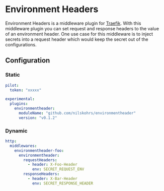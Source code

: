 # Environment Headers

Environment Headers is a middleware plugin for [Traefik](https://github.com/traefik/traefik). With this middleware plugin you can set request and response headers to the value of an environment header.
One use case for this middleware is to inject secrets into a request header which would keep the secret out of the configurations.

## Configuration

### Static

```yaml
pilot:
  token: "xxxxx"

experimental:
  plugins:
    environmentheader:
      moduleName: "github.com/nilskohrs/environmentheader"
      version: "v0.1.2"
```

### Dynamic

```yaml
http:
  middlewares:
    environmentheader-foo:
      environmentheader:
        requestHeaders:
          - header: X-Foo-Header
            env: SECRET_REQUEST_ENV
        responseHeaders:
          - header: X-Bar-Header
            env: SECRET_RESPONSE_HEADER

```
